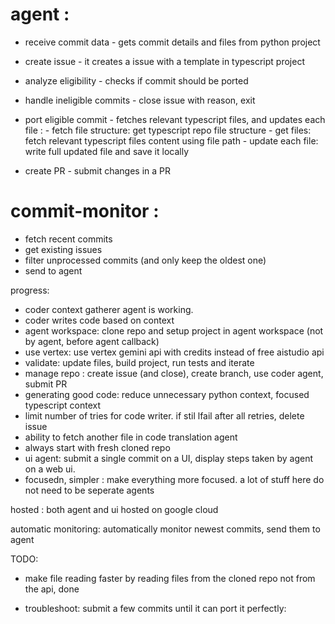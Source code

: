 # agent : 
- receive commit data - gets commit details and files from python project
- create issue - it creates a issue with a template in typescript project 
- analyze eligibility - checks if commit should be ported 
- handle ineligible commits - close issue with reason, exit 
- port eligible commit - fetches relevant typescript files, and updates each file :
        - fetch file structure: get typescript repo file structure
        - get files: fetch relevant typescript files content using file path
        - update each file: write full updated file and save it locally 

- create PR - submit changes in a PR


# commit-monitor : 
- fetch recent commits 
- get existing issues 
- filter unprocessed commits (and only keep the oldest one)
- send to agent 



progress: 
- coder context gatherer agent is working.
- coder writes code based on context 
- agent workspace: clone repo and setup project in agent workspace (not by agent, before agent callback)
- use vertex: use vertex gemini api with credits instead of free aistudio api 
- validate: update files, build project, run tests and iterate  
- manage repo : create issue (and close), create branch, use coder agent, submit PR
- generating good code: reduce unnecessary python context, focused typescript context 
- limit number of tries for code writer. if stil lfail after all retries, delete issue 
- ability to fetch another file in code translation agent 
- always start with fresh cloned repo 
- ui agent: submit a single commit on a UI, display steps taken by agent on a web ui.
- focusedn, simpler : make everything more focused. a lot of stuff here do not need to be seperate agents

hosted : both agent and ui hosted on google cloud 

automatic monitoring: automatically monitor newest commits, send them to agent

TODO: 
- make file reading faster by reading files from the cloned repo not from the api, done 

- troubleshoot: submit a few commits until it can port it perfectly:




